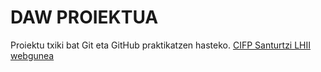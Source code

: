 # DAW PROIEKTUA
Proiektu txiki bat Git eta GitHub praktikatzen hasteko.
[CIFP Santurtzi LHII webgunea](https://www.fpsanturtzilh.eus/)
